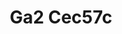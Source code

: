 ---
title: Ga2 Cec57c
emoji: 💻
colorFrom: purple
colorTo: red
sdk: docker
pinned: false
short_description: deployment-ready-ga2-cec57c
---